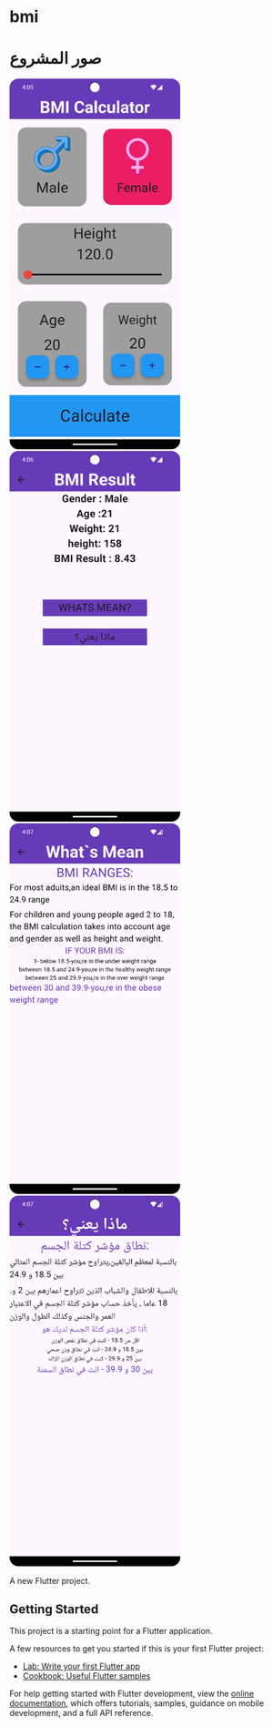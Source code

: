 # bmi
# صور المشروع

<img src="images/bmi_1.png" alt="هذه الصفحه لكتابت البيانات الخاصه بك ليتم احتساب الكتله " width="300"/>

<img src="images/bmi_2.png" alt="هذه صفحه اخراج النتائج الخاصه بل الحساب وبها  bottomms ال bottomm  بلغه الانجليزيه الاول للقراءه الارشادات لمعرفه القراءه الصحيحه للنتائج  وال bottomm الثاني بلغه العرللقراءه الارشادات لمعرفة القراءه الصحيحة للنتائج بلغة العربيه  " width="300"/>

<img src="images/bmi_3.png" alt="صفحه اللغه الانجليزية " width="300"/>

<img src="images/bmi_4.png" alt="صفحه اللغه العربية" width="300"/>


A new Flutter project.

## Getting Started

This project is a starting point for a Flutter application.

A few resources to get you started if this is your first Flutter project:

- [Lab: Write your first Flutter app](https://docs.flutter.dev/get-started/codelab)
- [Cookbook: Useful Flutter samples](https://docs.flutter.dev/cookbook)

For help getting started with Flutter development, view the
[online documentation](https://docs.flutter.dev/), which offers tutorials,
samples, guidance on mobile development, and a full API reference.
